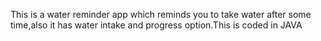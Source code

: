 This is a water reminder app which reminds you to take water after some time,also it has water intake and progress option.This is coded in JAVA
